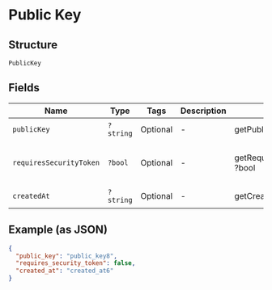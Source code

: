 
# Public Key

## Structure

`PublicKey`

## Fields

| Name | Type | Tags | Description | Getter | Setter |
|  --- | --- | --- | --- | --- | --- |
| `publicKey` | `?string` | Optional | - | getPublicKey(): ?string | setPublicKey(?string publicKey): void |
| `requiresSecurityToken` | `?bool` | Optional | - | getRequiresSecurityToken(): ?bool | setRequiresSecurityToken(?bool requiresSecurityToken): void |
| `createdAt` | `?string` | Optional | - | getCreatedAt(): ?string | setCreatedAt(?string createdAt): void |

## Example (as JSON)

```json
{
  "public_key": "public_key8",
  "requires_security_token": false,
  "created_at": "created_at6"
}
```

